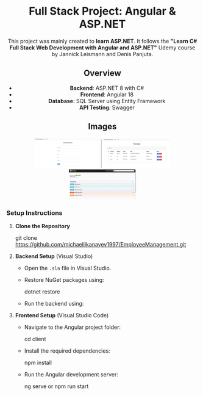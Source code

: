 <div align="center">

# Full Stack Project: Angular & ASP.NET

This project was mainly created to **learn ASP.NET**. It follows the **"Learn C# Full Stack Web Development with Angular and ASP.NET"**  Udemy course by Jannick Leismann and Denis Panjuta.

## Overview

- **Backend**: ASP.NET 8 with C#
- **Frontend**: Angular 18
- **Database**: SQL Server using Entity Framework
- **API Testing**: Swagger

## Images

<img src="ReadMe_Images/image1.webp" width="35%" height="30%" alt="screenshot1" />
<img src="ReadMe_Images/image2.webp" width="35%" height="30%" alt="screenshot2" />
<img src="ReadMe_Images/image3.webp" width="35%" height="30%" alt="screenshot3" />

</div>

### Setup Instructions

1. **Clone the Repository**

   git clone https://github.com/michaelilkanayev1997/EmployeeManagement.git

3. **Backend Setup** (Visual Studio)
   
   - Open the `.sln` file in Visual Studio.
   - Restore NuGet packages using:
     
     dotnet restore
     
   - Run the backend using:

4. **Frontend Setup** (Visual Studio Code)

   - Navigate to the Angular project folder:
     
     cd client

   - Install the required dependencies:
     
     npm install

   - Run the Angular development server:
     
     ng serve or npm run start

